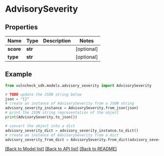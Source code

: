 # AdvisorySeverity


## Properties

Name | Type | Description | Notes
------------ | ------------- | ------------- | -------------
**score** | **str** |  | [optional] 
**type** | **str** |  | [optional] 

## Example

```python
from vulncheck_sdk.models.advisory_severity import AdvisorySeverity

# TODO update the JSON string below
json = "{}"
# create an instance of AdvisorySeverity from a JSON string
advisory_severity_instance = AdvisorySeverity.from_json(json)
# print the JSON string representation of the object
print(AdvisorySeverity.to_json())

# convert the object into a dict
advisory_severity_dict = advisory_severity_instance.to_dict()
# create an instance of AdvisorySeverity from a dict
advisory_severity_from_dict = AdvisorySeverity.from_dict(advisory_severity_dict)
```
[[Back to Model list]](../README.md#documentation-for-models) [[Back to API list]](../README.md#documentation-for-api-endpoints) [[Back to README]](../README.md)


